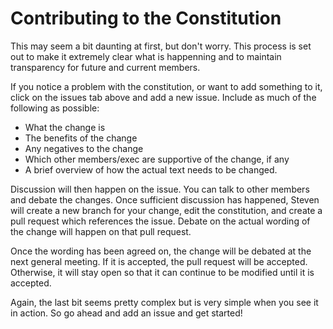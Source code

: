 # Contributing to the Constitution

This may seem a bit daunting at first, but don't worry. This process is set out to make it extremely clear what is happenning and to maintain transparency for future and current members.

If you notice a problem with the constitution, or want to add something to it, click on the issues tab above and add a new issue. Include as much of the following as possible:

* What the change is
* The benefits of the change
* Any negatives to the change
* Which other members/exec are supportive of the change, if any
* A brief overview of how the actual text needs to be changed.

Discussion will then happen on the issue. You can talk to other members and debate the changes. Once sufficient discussion has happened, Steven will create a new branch for your change, edit the constitution, and create a pull request which references the issue. Debate on the actual wording of the change will happen on that pull request.

Once the wording has been agreed on, the change will be debated at the next general meeting. If it is accepted, the pull request will be accepted. Otherwise, it will stay open so that it can continue to be modified until it is accepted.

Again, the last bit seems pretty complex but is very simple when you see it in action. So go ahead and add an issue and get started!
